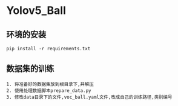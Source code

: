 <!--
 * @Date: 2023-04-24 09:05:55
 * @Author: Bruce
 * @Description: 
-->
# Yolov5_Ball

## 环境的安装

```
pip install -r requirements.txt
```

## 数据集的训练

```
1. 将准备好的数据集放到根目录下,并解压
2. 使用处理数据脚本prepare_data.py
3. 修改data目录下的文件,voc_ball.yaml文件,改成自己的训练路径,类别编号
```